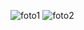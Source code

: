
![foto1](https://user-images.githubusercontent.com/96843649/213945797-858c8d15-d8ce-4ef3-bde5-922ed56ccc62.jpg)
![foto2](https://user-images.githubusercontent.com/96843649/213946299-9712dfd8-5a14-4f5d-a005-0c35376d5a93.png)

